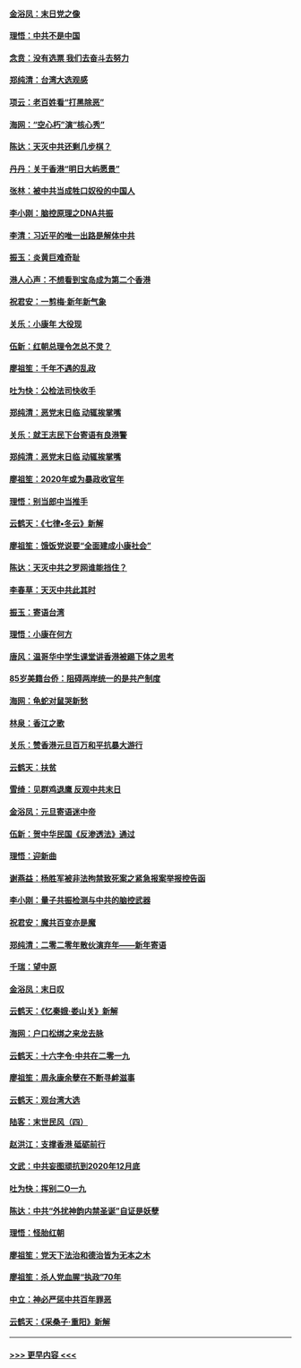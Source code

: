 #### [金浴凤：末日党之像](../pages/nsc993/n11787475.md?t=01130331) 
#### [理悟：中共不是中国](../pages/nsc993/n11787463.md?t=01130331) 
#### [念贲：没有选票  我们去奋斗去努力](../pages/nsc993/n11787398.md?t=01130331) 
#### [郑纯清：台湾大选观感](../pages/nsc993/n11786210.md?t=01130331) 
#### [项云：老百姓看“打黑除恶”](../pages/nsc993/n11785398.md?t=01130331) 
#### [海网：“空心朽”演“核心秀”](../pages/nsc993/n11783874.md?t=01130331) 
#### [陈达：天灭中共还剩几步棋？](../pages/nsc993/n11783719.md?t=01130331) 
#### [丹丹：关于香港“明日大屿愿景”](../pages/nsc993/n11783273.md?t=01130331) 
#### [张林：被中共当成牲口奴役的中国人](../pages/nsc993/n11782397.md?t=01130331) 
#### [李小刚：脑控原理之DNA共振](../pages/nsc993/n11780962.md?t=01130331) 
#### [李清：习近平的唯一出路是解体中共](../pages/nsc993/n11780866.md?t=01130331) 
#### [振玉：炎黄巨难奇耻](../pages/nsc993/n11779632.md?t=01130331) 
#### [港人心声：不想看到宝岛成为第二个香港](../pages/nsc993/n11778817.md?t=01130331) 
#### [祝君安：一剪梅‧新年新气象](../pages/nsc993/n11776340.md?t=01130331) 
#### [关乐：小康年 大役现](../pages/nsc993/n11774213.md?t=01130331) 
#### [伍新：红朝总理令怎总不灵？](../pages/nsc993/n11770813.md?t=01130331) 
#### [廖祖笙：千年不遇的乱政](../pages/nsc993/n11770373.md?t=01130331) 
#### [吐为快：公检法司快收手](../pages/nsc993/n11770359.md?t=01130331) 
#### [郑纯清：恶党末日临 动辄挨掌嘴](../pages/nsc993/n11769912.md?t=01130331) 
#### [关乐：就王志民下台寄语有良港警](../pages/nsc993/n11769903.md?t=01130331) 
#### [郑纯清：恶党末日临 动辄挨掌嘴](../pages/nsc993/n11769356.md?t=01130331) 
#### [廖祖笙：2020年或为暴政收官年](../pages/nsc993/n11768216.md?t=01130331) 
#### [理悟：别当郎中当推手](../pages/nsc993/n11768243.md?t=01130331) 
#### [云鹤天：《七律▪冬云》新解](../pages/nsc993/n11768204.md?t=01130331) 
#### [廖祖笙：饿饭党说要“全面建成小康社会”](../pages/nsc993/n11767482.md?t=01130331) 
#### [陈达：天灭中共之罗网谁能挡住？](../pages/nsc993/n11767465.md?t=01130331) 
#### [李春草：天灭中共此其时](../pages/nsc993/n11767452.md?t=01130331) 
#### [振玉：寄语台湾](../pages/nsc993/n11767432.md?t=01130331) 
#### [理悟：小康在何方](../pages/nsc993/n11767394.md?t=01130331) 
#### [唐风：温哥华中学生课堂讲香港被踢下体之思考](../pages/nsc993/n11766848.md?t=01130331) 
#### [85岁美籍台侨：阻碍两岸统一的是共产制度](../pages/nsc993/n11765043.md?t=01130331) 
#### [海网：龟蛇对鼠哭新愁](../pages/nsc993/n11764895.md?t=01130331) 
#### [林泉：香江之歌](../pages/nsc993/n11764415.md?t=01130331) 
#### [关乐：赞香港元旦百万和平抗暴大游行](../pages/nsc993/n11764382.md?t=01130331) 
#### [云鹤天：扶贫](../pages/nsc993/n11764245.md?t=01130331) 
#### [雪绮：见群鸡退鹰  反观中共末日](../pages/nsc993/n11762112.md?t=01130331) 
#### [金浴凤：元旦寄语迷中帝](../pages/nsc993/n11761788.md?t=01130331) 
#### [伍新：贺中华民国《反渗透法》通过](../pages/nsc993/n11761994.md?t=01130331) 
#### [理悟：迎新曲](../pages/nsc993/n11761152.md?t=01130331) 
#### [谢燕益：杨胜军被非法拘禁致死案之紧急报案举报控告函](../pages/nsc993/n11756134.md?t=01130331) 
#### [李小刚：量子共振检测与中共的脑控武器](../pages/nsc993/n11754518.md?t=01130331) 
#### [祝君安：魔共百变亦是魔](../pages/nsc993/n11754469.md?t=01130331) 
#### [郑纯清：二零二零年散伙演弃年——新年寄语](../pages/nsc993/n11754195.md?t=01130331) 
#### [千瑞：望中原](../pages/nsc993/n11754159.md?t=01130331) 
#### [金浴凤：末日叹](../pages/nsc993/n11752359.md?t=01130331) 
#### [云鹤天：《忆秦娥‧娄山关》新解](../pages/nsc993/n11752348.md?t=01130331) 
#### [海网：户口松绑之来龙去脉](../pages/nsc993/n11752328.md?t=01130331) 
#### [云鹤天：十六字令‧中共在二零一九](../pages/nsc993/n11752305.md?t=01130331) 
#### [廖祖笙：周永康余孽在不断寻衅滋事](../pages/nsc993/n11751013.md?t=01130331) 
#### [云鹤天：观台湾大选](../pages/nsc993/n11751007.md?t=01130331) 
#### [陆客：末世民风（四）](../pages/nsc993/n11749203.md?t=01130331) 
#### [赵洪江：支撑香港 砥砺前行](../pages/nsc993/n11748482.md?t=01130331) 
#### [文武：中共妄图顽抗到2020年12月底](../pages/nsc993/n11748446.md?t=01130331) 
#### [吐为快：挥别二O一九](../pages/nsc993/n11748411.md?t=01130331) 
#### [陈达：中共“外扰神韵内禁圣诞”自证是妖孽](../pages/nsc993/n11748226.md?t=01130331) 
#### [理悟：怪胎红朝](../pages/nsc993/n11748206.md?t=01130331) 
#### [廖祖笙：党天下法治和德治皆为无本之木](../pages/nsc993/n11748135.md?t=01130331) 
#### [廖祖笙：杀人党血腥“执政”70年](../pages/nsc993/n11745144.md?t=01130331) 
#### [中立：神必严惩中共百年罪恶](../pages/nsc993/n11744970.md?t=01130331) 
#### [云鹤天：《采桑子‧重阳》新解](../pages/nsc993/n11744948.md?t=01130331) 

----
#### [ >>> 更早内容 <<< ](../indexes/nsc993-earlier.md)
